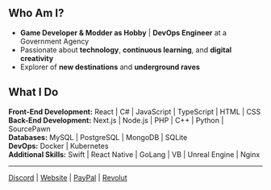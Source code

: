 ## Who Am I?

- **Game Developer & Modder as Hobby** | **DevOps Engineer** at a Government Agency
- Passionate about **technology**, **continuous learning**, and **digital creativity**
- Explorer of **new destinations** and **underground raves**

## What I Do

**Front-End Development:** React | C# | JavaScript | TypeScript | HTML | CSS  
**Back-End Development:** Next.js | Node.js | PHP | C++ | Python | SourcePawn  
**Databases:** MySQL | PostgreSQL | MongoDB | SQLite  
**DevOps:** Docker | Kubernetes  
**Additional Skills:** Swift | React Native | GoLang | VB | Unreal Engine | Nginx

---

[Discord](https://nests.kitsune-lab.com/p/discord) | [Website](https://kitsune-lab.com) | [PayPal](https://paypal.me/k4ryuu) | [Revolut](https://revolut.me/k4ryuu)
